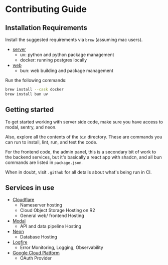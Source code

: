 # Contributing Guide

## Installation Requirements

Install the suggested requirements via `brew` (assuming mac users).

- [server](./server/)
    - uv: python and python package management
    - docker: running postgres locally
- [web](./web)
    - bun: web building and package management

Run the following commands:

```sh
brew install --cask docker
brew install bun uv
```

## Getting started

To get started working with server side code, make sure you have access to modal, sentry, and neon.

Also, explore all the contents of the `bin` directory. These are commands you can run to install, lint, run, and test the code.

For the frontend code, the admin panel, this is a secondary bit of work to the backend services, but it's basically a react app with shadcn, and all bun commands are listed in `package.json`.

When in doubt, visit `.github` for all details about what's being run in CI.


## Services in use

- [Cloudflare](https://cloudflare.com)
    - Nameserver hosting
    - Cloud Object Storage Hosting on R2
    - General web/ frontend Hosting
- [Modal](https://modal.com)
    - API and data pipeline Hosting
- [Neon](https://neon.tech)
    - Database Hosting
- [Logfire](https://pydantic.dev/logfire)
    - Error Monitoring, Logging, Observability
- [Google Cloud Platform](https://console.cloud.google.com)
    - OAuth Provider
